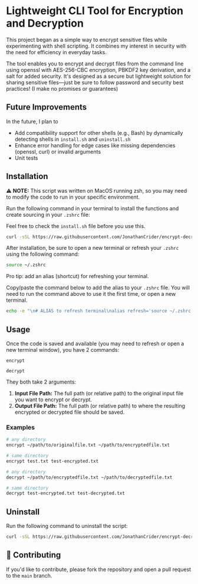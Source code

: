 # Lightweight CLI Tool for Encryption and Decryption

This project began as a simple way to encrypt sensitive files while experimenting with shell scripting. It combines my interest in security with the need for efficiency in everyday tasks.

The tool enables you to encrypt and decrypt files from the command line using openssl with AES-256-CBC encryption, PBKDF2 key derivation, and a salt for added security. It's designed as a secure but lightweight solution for sharing sensitive files—just be sure to follow password and security best practices! (I make no promises or guarantees)

## Future Improvements

In the future, I plan to

- Add compatibility support for other shells (e.g., Bash) by dynamically detecting shells in `install.sh` and `uninstall.sh`
- Enhance error handling for edge cases like missing dependencies (openssl, curl) or invalid arguments
- Unit tests

## Installation

⚠️ **NOTE:** This script was written on MacOS running zsh, so you may need to modify the code to run in your specific environment.

Run the following command in your terminal to install the functions and create sourcing in your `.zshrc` file:

Feel free to check the `install.sh` file before you use this.

```zsh
curl -sSL https://raw.githubusercontent.com/JonathanCrider/encrypt-decrypt/main/install.sh | zsh
```

After installation, be sure to open a new terminal or refresh your `.zshrc` using the following command:

```zsh
source ~/.zshrc
```

Pro tip: add an alias (shortcut) for refreshing your terminal.

Copy/paste the command below to add the alias to your `.zshrc` file. You will need to run the command above to use it the first time, or open a new terminal.

```zsh
echo -e "\n# ALIAS to refresh terminal\nalias refresh='source ~/.zshrc'" >> ~/.zshrc
```

## Usage

Once the code is saved and available (you may need to refresh or open a new terminal window), you have 2 commands:

`encrypt`

`decrypt`

They both take 2 arguments:

  1. **Input File Path:** The full path (or relative path) to the original input file you want to encrypt or decrypt.
  2. **Output File Path:** The full path (or relative path) to where the resulting encrypted or decrypted file should be saved.

### Examples

```bash
# any directory
encrypt ~/path/to/originalfile.txt ~/path/to/encryptedfile.txt

# same directory
encrypt test.txt test-encrypted.txt
```

```bash
# any directory
decrypt ~/path/to/encryptedfile.txt ~/path/to/decryptedfile.txt

# same directory
decrypt test-encrypted.txt test-decrypted.txt
```

## Uninstall

Run the following command to uninstall the script:

```zsh
curl -sSL https://raw.githubusercontent.com/JonathanCrider/encrypt-decrypt/main/uninstall.sh | zsh
```

## 🤝 Contributing

If you'd like to contribute, please fork the repository and open a pull request to the `main` branch.
